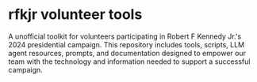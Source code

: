# rfkjr volunteer tools
A unofficial toolkit for volunteers participating in Robert F Kennedy Jr.'s 2024 presidential campaign. This repository includes tools, scripts, LLM agent resources, prompts, and documentation designed to empower our team with the technology and information needed to support a successful campaign. 
